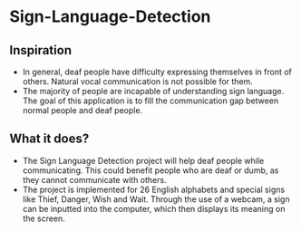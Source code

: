 # Sign-Language-Detection

## Inspiration
- In general, deaf people have difficulty expressing themselves in front of others. Natural vocal communication is not possible for them. 
- The majority of people are incapable of understanding sign language. The goal of this application is to fill the communication gap between normal people and deaf people. 

## What it does?
- The Sign Language Detection project will help deaf people while communicating. This could benefit people who are deaf or dumb, as they cannot communicate with others.
- The project is implemented for 26 English alphabets and special signs like Thief, Danger, Wish and Wait. Through the use of a webcam, a sign can be inputted into the computer, which then displays its meaning on the screen.

